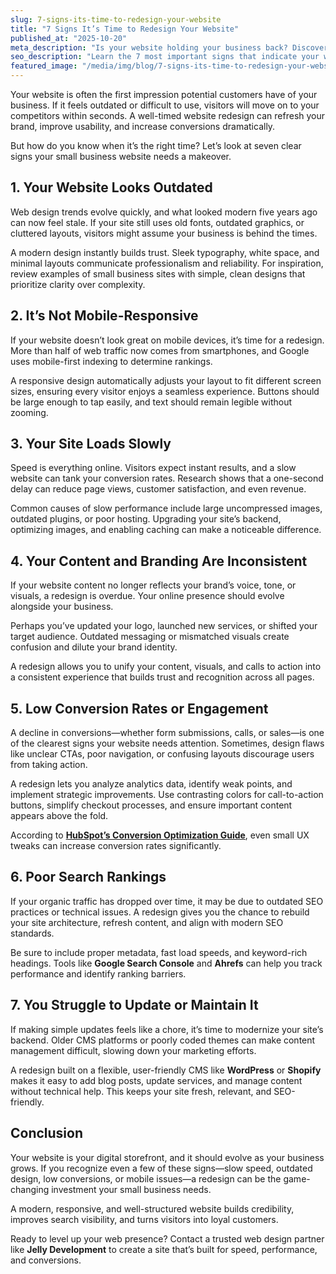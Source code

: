```yaml
---
slug: 7-signs-its-time-to-redesign-your-website
title: "7 Signs It’s Time to Redesign Your Website"
published_at: "2025-10-20"
meta_description: "Is your website holding your business back? Discover 7 clear signs it’s time to redesign your website and boost your conversions, SEO, and user experience."
seo_description: "Learn the 7 most important signs that indicate your website needs a redesign. Discover how outdated design, poor mobile experience, slow speed, and low conversion rates affect your business. Get actionable tips to create a modern, responsive website that builds trust and drives leads."
featured_image: "/media/img/blog/7-signs-its-time-to-redesign-your-website.jpg"
---
```


Your website is often the first impression potential customers have of your business. If it feels outdated or difficult to use, visitors will move on to your competitors within seconds. A well-timed website redesign can refresh your brand, improve usability, and increase conversions dramatically.  

But how do you know when it’s the right time? Let’s look at seven clear signs your small business website needs a makeover.

## 1. Your Website Looks Outdated

Web design trends evolve quickly, and what looked modern five years ago can now feel stale. If your site still uses old fonts, outdated graphics, or cluttered layouts, visitors might assume your business is behind the times.  

A modern design instantly builds trust. Sleek typography, white space, and minimal layouts communicate professionalism and reliability. For inspiration, review examples of small business sites with simple, clean designs that prioritize clarity over complexity.  

## 2. It’s Not Mobile-Responsive

If your website doesn’t look great on mobile devices, it’s time for a redesign. More than half of web traffic now comes from smartphones, and Google uses mobile-first indexing to determine rankings.  

A responsive design automatically adjusts your layout to fit different screen sizes, ensuring every visitor enjoys a seamless experience. Buttons should be large enough to tap easily, and text should remain legible without zooming.  

## 3. Your Site Loads Slowly

Speed is everything online. Visitors expect instant results, and a slow website can tank your conversion rates. Research shows that a one-second delay can reduce page views, customer satisfaction, and even revenue.  

Common causes of slow performance include large uncompressed images, outdated plugins, or poor hosting. Upgrading your site’s backend, optimizing images, and enabling caching can make a noticeable difference.  

## 4. Your Content and Branding Are Inconsistent

If your website content no longer reflects your brand’s voice, tone, or visuals, a redesign is overdue. Your online presence should evolve alongside your business.  

Perhaps you’ve updated your logo, launched new services, or shifted your target audience. Outdated messaging or mismatched visuals create confusion and dilute your brand identity.  

A redesign allows you to unify your content, visuals, and calls to action into a consistent experience that builds trust and recognition across all pages.

## 5. Low Conversion Rates or Engagement

A decline in conversions—whether form submissions, calls, or sales—is one of the clearest signs your website needs attention. Sometimes, design flaws like unclear CTAs, poor navigation, or confusing layouts discourage users from taking action.  

A redesign lets you analyze analytics data, identify weak points, and implement strategic improvements. Use contrasting colors for call-to-action buttons, simplify checkout processes, and ensure important content appears above the fold.  

According to **[HubSpot’s Conversion Optimization Guide](https://blog.hubspot.com/marketing/conversion-rate-optimization-guide)**, even small UX tweaks can increase conversion rates significantly.

## 6. Poor Search Rankings

If your organic traffic has dropped over time, it may be due to outdated SEO practices or technical issues. A redesign gives you the chance to rebuild your site architecture, refresh content, and align with modern SEO standards.  

Be sure to include proper metadata, fast load speeds, and keyword-rich headings. Tools like **Google Search Console** and **Ahrefs** can help you track performance and identify ranking barriers.  

## 7. You Struggle to Update or Maintain It

If making simple updates feels like a chore, it’s time to modernize your site’s backend. Older CMS platforms or poorly coded themes can make content management difficult, slowing down your marketing efforts.  

A redesign built on a flexible, user-friendly CMS like **WordPress** or **Shopify** makes it easy to add blog posts, update services, and manage content without technical help. This keeps your site fresh, relevant, and SEO-friendly.  


## Conclusion

Your website is your digital storefront, and it should evolve as your business grows. If you recognize even a few of these signs—slow speed, outdated design, low conversions, or mobile issues—a redesign can be the game-changing investment your small business needs.  

A modern, responsive, and well-structured website builds credibility, improves search visibility, and turns visitors into loyal customers.  

Ready to level up your web presence? Contact a trusted web design partner like **Jelly Development** to create a site that’s built for speed, performance, and conversions.

